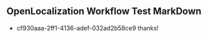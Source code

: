 ## OpenLocalization Workflow Test MarkDown
* cf930aaa-2ff1-4136-adef-032ad2b58ce9 thanks!

<!--HONumber=Jul16_HO2-->


